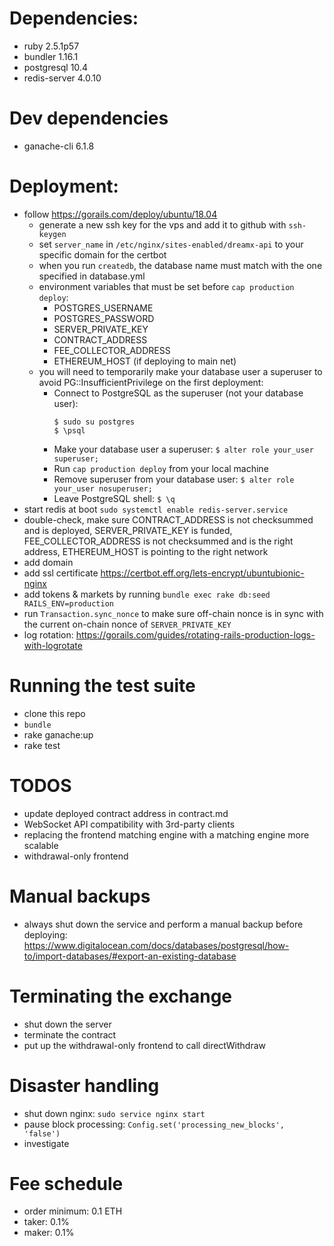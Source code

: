 # Dependencies:

* ruby 2.5.1p57
* bundler 1.16.1
* postgresql 10.4
* redis-server 4.0.10

# Dev dependencies

* ganache-cli 6.1.8

# Deployment:

* follow https://gorails.com/deploy/ubuntu/18.04
  * generate a new ssh key for the vps and add it to github with `ssh-keygen`
  * set `server_name` in `/etc/nginx/sites-enabled/dreamx-api` to your specific domain for the certbot
  * when you run `createdb`, the database name must match with the one specified in database.yml
  * environment variables that must be set before `cap production deploy`:
    * POSTGRES_USERNAME
    * POSTGRES_PASSWORD
    * SERVER_PRIVATE_KEY
    * CONTRACT_ADDRESS
    * FEE_COLLECTOR_ADDRESS
    * ETHEREUM_HOST (if deploying to main net)
  * you will need to temporarily make your database user a superuser to avoid PG::InsufficientPrivilege on the first deployment:
    * Connect to PostgreSQL as the superuser (not your database user):
      ```
      $ sudo su postgres
      $ \psql
      ```
    * Make your database user a superuser: `$ alter role your_user superuser;`
    * Run `cap production deploy` from your local machine
    * Remove superuser from your database user: `$ alter role your_user nosuperuser;`
    * Leave PostgreSQL shell: `$ \q`
* start redis at boot `sudo systemctl enable redis-server.service`
* double-check, make sure CONTRACT_ADDRESS is not checksummed and is deployed, SERVER_PRIVATE_KEY is funded, FEE_COLLECTOR_ADDRESS is not checksummed and is the right address, ETHEREUM_HOST is pointing to the right network
* add domain
* add ssl certificate https://certbot.eff.org/lets-encrypt/ubuntubionic-nginx
* add tokens & markets by running `bundle exec rake db:seed RAILS_ENV=production`
* run `Transaction.sync_nonce` to make sure off-chain nonce is in sync with the current on-chain nonce of `SERVER_PRIVATE_KEY`
* log rotation: https://gorails.com/guides/rotating-rails-production-logs-with-logrotate

# Running the test suite

* clone this repo
* `bundle`
* rake ganache:up
* rake test

# TODOS

* update deployed contract address in contract.md
* WebSocket API compatibility with 3rd-party clients
* replacing the frontend matching engine with a matching engine more scalable
* withdrawal-only frontend

# Manual backups

* always shut down the service and perform a manual backup before deploying: https://www.digitalocean.com/docs/databases/postgresql/how-to/import-databases/#export-an-existing-database

# Terminating the exchange

* shut down the server
* terminate the contract
* put up the withdrawal-only frontend to call directWithdraw

# Disaster handling

* shut down nginx: `sudo service nginx start`
* pause block processing: `Config.set('processing_new_blocks', 'false')`
* investigate

# Fee schedule

* order minimum: 0.1 ETH
* taker: 0.1%
* maker: 0.1%
